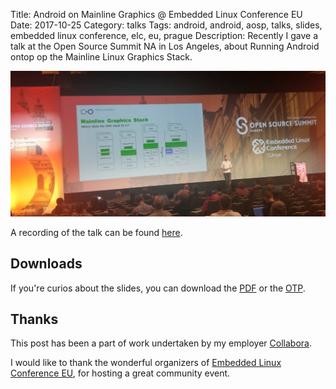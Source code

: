 Title: Android on Mainline Graphics @ Embedded Linux Conference EU
Date: 2017-10-25
Category: talks
Tags: android, android, aosp, talks, slides, embedded linux conference, elc, eu, prague
Description: Recently I gave a talk at the Open Source Summit NA in Los Angeles, about Running Android ontop op the Mainline Linux Graphics Stack.

![Alt text](/images/2017-10-25_speaking_photo.jpg "Speaking @ ELC EU")

A recording of the talk can be found [here](https://www.youtube.com/watch?v=D9OUcQs0TnQ).

## Downloads
If you're curios about the slides, you can download the [PDF](/files/2017-10-25/2017_elc_running_android_on_mainline_gfx.pdf) or
the [OTP](/files/2017-10-25/2017_elc_running_android_on_mainline_gfx.otp).


## Thanks

This post has been a part of work undertaken by my employer [Collabora](http://www.collabora.com).

I would like to thank the wonderful organizers of [Embedded Linux Conference EU](https://osseu17.sched.com/),
for hosting a great community event.
